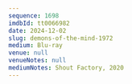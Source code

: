 ```yaml
---
sequence: 1698
imdbId: tt0066982
date: 2024-12-02
slug: demons-of-the-mind-1972
medium: Blu-ray
venue: null
venueNotes: null
mediumNotes: Shout Factory, 2020
---
```


